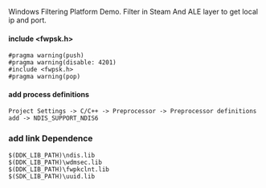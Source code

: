 Windows Filtering Platform Demo.
Filter in Steam And ALE layer to get local ip and port.

#### include <fwpsk.h>
```
#pragma warning(push)
#pragma warning(disable: 4201)	
#include <fwpsk.h>				
#pragma warning(pop)			
```
#### add process definitions
```
Project Settings -> C/C++ -> Preprocessor -> Preprocessor definitions
add -> NDIS_SUPPORT_NDIS6
```

### add link Dependence
```
$(DDK_LIB_PATH)\ndis.lib
$(DDK_LIB_PATH)\wdmsec.lib
$(DDK_LIB_PATH)\fwpkclnt.lib
$(SDK_LIB_PATH)\uuid.lib
```

